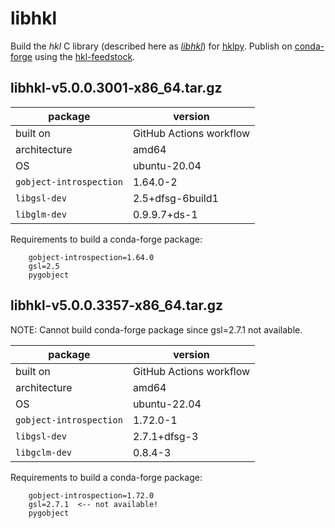 # libhkl

Build the *hkl*  C library (described here as
[*libhkl*](https://people.debian.org/~picca/hkl/hkl.html#)) for
[hklpy](https://github.com/bluesky/hklpy). Publish on
[conda-forge](https://anaconda.org/conda-forge/hkl) using the
[hkl-feedstock](https://github.com/conda-forge/hkl-feedstock).

## libhkl-v5.0.0.3001-x86_64.tar.gz

package | version
--- | ---
built on | GitHub Actions workflow
architecture | amd64
OS | ubuntu-20.04
`gobject-introspection` | 1.64.0-2
`libgsl-dev` | 2.5+dfsg-6build1
`libglm-dev` | 0.9.9.7+ds-1

Requirements to build a conda-forge package:

```text
    gobject-introspection=1.64.0
    gsl=2.5
    pygobject
```

## libhkl-v5.0.0.3357-x86_64.tar.gz

NOTE: Cannot build conda-forge package since gsl=2.7.1 not available.

package | version
--- | ---
built on | GitHub Actions workflow
architecture | amd64
OS | ubuntu-22.04
`gobject-introspection` | 1.72.0-1
`libgsl-dev` | 2.7.1+dfsg-3
`libgclm-dev` | 0.8.4-3

Requirements to build a conda-forge package:

```text
    gobject-introspection=1.72.0
    gsl=2.7.1  <-- not available!
    pygobject
```
